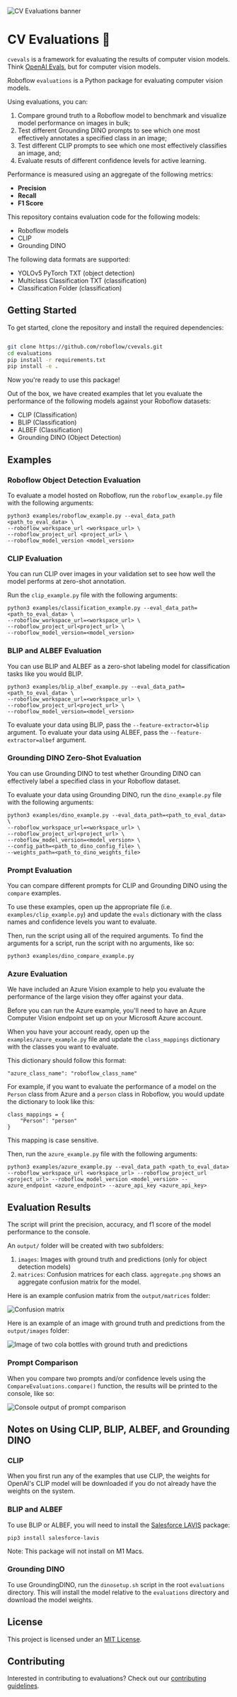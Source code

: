 ![CV Evaluations banner](images/model-eval-banner.png)

# CV Evaluations 🔎

`cvevals` is a framework for evaluating the results of computer vision models. Think [OpenAI Evals](https://github.com/openai/evals), but for computer vision models.

Roboflow `evaluations` is a Python package for evaluating computer vision models.

Using evaluations, you can:

1. Compare ground truth to a Roboflow model to benchmark and visualize model performance on images in bulk;
2. Test different Grounding DINO prompts to see which one most effectively annotates a specified class in an image;
3. Test different CLIP prompts to see which one most effectively classifies an image, and;
4. Evaluate resuts of different confidence levels for active learning.

Performance is measured using an aggregate of the following metrics:

- **Precision**
- **Recall**
- **F1 Score**

This repository contains evaluation code for the following models:

- Roboflow models
- CLIP
- Grounding DINO

The following data formats are supported:

- YOLOv5 PyTorch TXT (object detection)
- Multiclass Classification TXT (classification)
- Classification Folder (classification)

## Getting Started

To get started, clone the repository and install the required dependencies:

```bash

git clone https://github.com/roboflow/cvevals.git
cd evaluations
pip install -r requirements.txt
pip install -e .
```

Now you're ready to use this package!

Out of the box, we have created examples that let you evaluate the performance of the following models against your Roboflow datasets:

- CLIP (Classification)
- BLIP (Classification)
- ALBEF (Classification)
- Grounding DINO (Object Detection)

## Examples

### Roboflow Object Detection Evaluation

To evaluate a model hosted on Roboflow, run the `roboflow_example.py` file with the following arguments:

```
python3 examples/roboflow_example.py --eval_data_path <path_to_eval_data> \
--roboflow_workspace_url <workspace_url> \
--roboflow_project_url <project_url> \
--roboflow_model_version <model_version>
```

### CLIP Evaluation

You can run CLIP over images in your validation set to see how well the model performs at zero-shot annotation.

Run the `clip_example.py` file with the following arguments:

```
python3 examples/classification_example.py --eval_data_path=<path_to_eval_data> \ 
--roboflow_workspace_url=<workspace_url> \ 
--roboflow_project_url<project_url> \ 
--roboflow_model_version=<model_version>
```

### BLIP and ALBEF Evaluation

You can use BLIP and ALBEF as a zero-shot labeling model for classification tasks like you would BLIP.

```
python3 examples/blip_albef_example.py --eval_data_path=<path_to_eval_data> \ 
--roboflow_workspace_url=<workspace_url> \ 
--roboflow_project_url<project_url> \ 
--roboflow_model_version=<model_version>
```

To evaluate your data using BLIP, pass the `--feature-extractor=blip` argument. To evaluate your data using ALBEF, pass the `--feature-extractor=albef` argument.

### Grounding DINO Zero-Shot Evaluation

You can use Grounding DINO to test whether Grounding DINO can effectively label a specified class in your Roboflow dataset.

To evaluate your data using Grounding DINO, run the `dino_example.py` file with the following arguments:

```
python3 examples/dino_example.py --eval_data_path=<path_to_eval_data> \ 
--roboflow_workspace_url=<workspace_url> \ 
--roboflow_project_url<project_url> \ 
--roboflow_model_version=<model_version> \
--config_path=<path_to_dino_config_file> \
--weights_path=<path_to_dino_weights_file>
```

### Prompt Evaluation

You can compare different prompts for CLIP and Grounding DINO using the `compare` examples.

To use these examples, open up the appropriate file (i.e. `examples/clip_example.py`) and update the `evals` dictionary with the class names and confidence levels you want to evaluate.

Then, run the script using all of the required arguments. To find the arguments for a script, run the script with no arguments, like so:

```
python3 examples/dino_compare_example.py
```

### Azure Evaluation

We have included an Azure Vision example to help you evaluate the performance of the large vision they offer against your data.

Before you can run the Azure example, you'll need to have an Azure Computer Vision endpoint set up on your Microsoft Azure account.

When you have your account ready, open up the `examples/azure_example.py` file and update the `class_mappings` dictionary with the classes you want to evaluate.

This dictionary should follow this format:

```
"azure_class_name": "roboflow_class_name"
```

For example, if you want to evaluate the performance of a model on the `Person` class from Azure and a `person` class in Roboflow, you would update the dictionary to look like this:

```
class_mappings = {
    "Person": "person"
}
```

This mapping is case sensitive.

Then, run the `azure_example.py` file with the following arguments:

```
python3 examples/azure_example.py --eval_data_path <path_to_eval_data> --roboflow_workspace_url <workspace_url> --roboflow_project_url <project_url> --roboflow_model_version <model_version> --azure_endpoint <azure_endpoint> --azure_api_key <azure_api_key>
```

## Evaluation Results

The script will print the precision, accuracy, and f1 score of the model performance to the console.

An `output/` folder will be created with two subfolders:

1. `images`: Images with ground truth and predictions (only for object detection models)
2. `matrices`: Confusion matrices for each class. `aggregate.png` shows an aggregate confusion matrix for the model.

Here is an example confusion matrix from the `output/matrices` folder:

![Confusion matrix](images/example.png)

Here is an example of an image with ground truth and predictions from the `output/images` folder:

![Image of two cola bottles with ground truth and predictions](images/annotated_example.jpg)

### Prompt Comparison

When you compare two prompts and/or confidence levels using the `CompareEvaluations.compare()` function, the results will be printed to the console, like so:

![Console output of prompt comparison](images/prompt_comparison_table.png)

## Notes on Using CLIP, BLIP, ALBEF, and Grounding DINO

### CLIP

When you first run any of the examples that use CLIP, the weights for OpenAI's CLIP model will be downloaded if you do not already have the weights on the system.

### BLIP and ALBEF

To use BLIP or ALBEF, you will need to install the [Salesforce LAVIS](https://github.com/salesforce/LAVIS/) package:

```
pip3 install salesforce-lavis
```

Note: This package will not install on M1 Macs.

### Grounding DINO

To use GroundingDINO, run the `dinosetup.sh` script in the root `evaluations` directory. This will install the model relative to the `evaluations` directory and download the model weights.

## License

This project is licensed under an [MIT License](LICENSE).

## Contributing

Interested in contributing to evaluations? Check out our [contributing guidelines](CONTRIBUTING.md).
